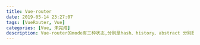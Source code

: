 ```yaml
---
title: Vue-router
date: 2019-05-14 23:27:07
tags: [VueRouter, Vue]
categories: [Vue, 未完成]
description: Vue-router的mode有三种状态,分别是hash、history、abstract 分别是怎么实现。
---
```

